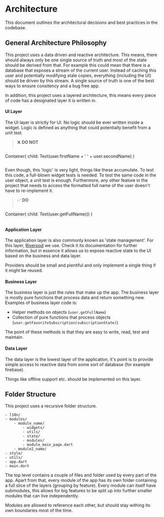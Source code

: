 
# Architecture

This document outlines the architectural decisions and best practices in the codebase.


## General Architecture Philosophy

This project uses a data driven and reactive architecture. This means, there should always only
be one single source of truth and most of the state should be derived from that. For example this
could mean that there is a database that exposes a stream of the current user. Instead of caching
this user and potentially modifying stale copies, everything (including the UI) should be driven by
this stream. A single source of truth is one of the best ways to ensure consitency and a bug free app.

In addition, this project uses a layered architecture, this means every piece of code has a designated layer it
is written in.

#### UI Layer 

The UI layer is strictly for UI. No logic should be ever written inside a widget. Logic is defined as anything
that could potentially benefit from a unit test.


>:x: **DO NOT**
>```dart
Container(
    child: Text(user.firstName + ' ' + user.secondName)
)
>```

Even though, this 'logic' is very light, things like these accumulate. To test this code, a full-blown
widget tests is needed. To test the same code in the user object, a unit test is enough.
Furthermore, any other feature in the project that needs to access the formatted full name of the user
doesn't have to re-implement it.

>:white_check_mark: **DO**
>```dart
Container(
    child: Text(user.getFullName())
)
>```

#### Application Layer

The application layer is also commonly known as 'state management'. For this layer, [Riverpod](https://riverpod.dev/) we use.
Check it its documentation for further information, but in essence it allows us to expose reactive state to the UI
based on the business and data layer.

Providers should be small and plentiful and only implement a single thing if it might be reused.

#### Business Layer

The business layer is just the rules that make up the app. The business layer is mostly pure functions that process data
and return something new. Examples of business layer code is:

- Helper methods on objects (`user.getFullName`)
- Collection of pure functions that process objects (`user.getFavoriteSubscription(subscriptionState)`)

The point of these methods is that they are easy to write, read, test and maintain.

#### Data Layer

The data layer is the lowest layer of the application, it's point is to provide simple access to reactive data from
some sort of database (for example firebase).

Things like offline support etc. should be implemented on this layer.

## Folder Structure

This project uses a recursive folder structure.

```
- l10n/
- modules/
    - module_name/
        - widgets/
        - utils/
        - state/
        - modules/
        - module_main_page.dart
    - module2_name/
- style/
- utils/
- app.dart
- main.dart
```

The top level contains a couple of files and folder used by every part of the app. Apart from that, every module of the app
has its own folder containing a full slice of the layers (grouping by feature). Every module can itself have submodules,
this allows for big features to be split up into further smaller modules that can live independently.

Modules are allowed to reference each other, but should stay withing its own boundaries most of the time.